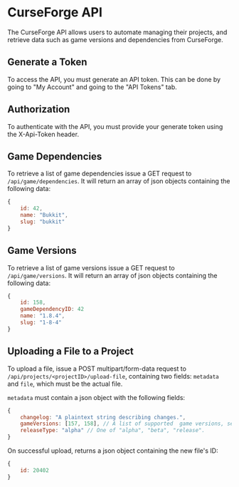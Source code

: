 CurseForge API
==============
The CurseForge API allows users to automate managing their projects, and retrieve data such as game versions and dependencies from CurseForge.

Generate a Token
----------------
To access the API, you must generate an API token. This can be done by going to "My Account" and going to the "API Tokens" tab.

Authorization
-------------
To authenticate with the API, you must provide your generate token using the X-Api-Token header.

Game Dependencies
-----------------
To retrieve a list of game dependencies issue a GET request to `/api/game/dependencies`. It will return an array of json objects containing the following data:

```js
{
    id: 42,
    name: "Bukkit",
    slug: "bukkit"
}
```

Game Versions
-------------
To retrieve a list of game versions issue a GET request to `/api/game/versions`. It will return an array of json objects containing the following data:

```js
{
    id: 158,
    gameDependencyID: 42
    name: "1.8.4",
    slug: "1-8-4"
}
```

Uploading a File to a Project
-----------------------------
To upload a file, issue a POST multipart/form-data request to `/api/projects/<projectID>/upload-file`, containing two fields: `metadata` and `file`, which must be the actual file.

`metadata` must contain a json object with the following fields:

```js
{
    changelog: "A plaintext string describing changes.",
    gameVersions: [157, 158], // A list of supported  game versions, see the Game Versions API for details.
    releaseType: "alpha" // One of "alpha", "beta", "release".
}
```

On successful upload, returns a json object containing the new file's ID:

```js
{
    id: 20402
}
```
